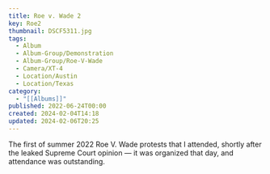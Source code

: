 ```yaml
---
title: Roe v. Wade 2
key: Roe2
thumbnail: DSCF5311.jpg
tags:
  - Album
  - Album-Group/Demonstration
  - Album-Group/Roe-V-Wade
  - Camera/XT-4
  - Location/Austin
  - Location/Texas
category:
  - "[[Albums]]"
published: 2022-06-24T00:00
created: 2024-02-04T14:18
updated: 2024-02-06T20:25
---
```

The first of summer 2022 Roe V. Wade protests that I attended, shortly after the leaked Supreme Court opinion — it was organized that day, and attendance was outstanding.
